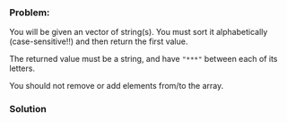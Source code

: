 ### Problem:
<p>You will be given an vector of string(s). You must sort it alphabetically (case-sensitive!!) and then return the first value.</p>
<p>The returned value must be a string, and have <code>&quot;***&quot;</code> between each of its letters.</p>
<p>You should not remove or add elements from/to the array.</p>

### Solution